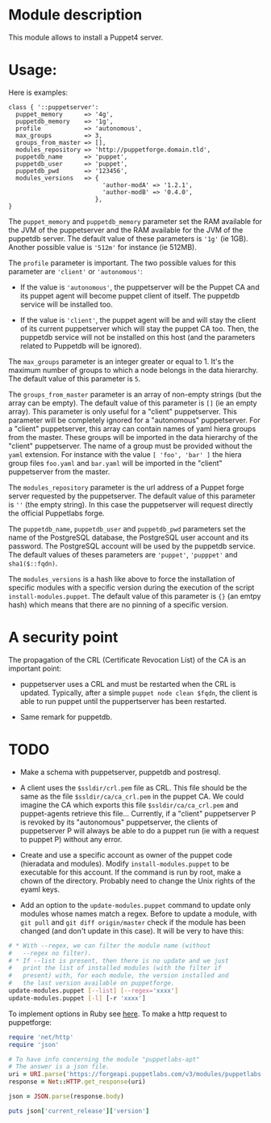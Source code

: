 # Module description

This module allows to install a Puppet4 server.




# Usage:

Here is examples:

```puppet
class { '::puppetserver':
  puppet_memory      => '4g',
  puppetdb_memory    => '1g',
  profile            => 'autonomous',
  max_groups         => 3,
  groups_from_master => [],
  modules_repository => 'http://puppetforge.domain.tld',
  puppetdb_name      => 'puppet',
  puppetdb_user      => 'puppet',
  puppetdb_pwd       => '123456',
  modules_versions   => {
                          'author-modA' => '1.2.1',
                          'author-modB' => '0.4.0',
                        },
}
```

The `puppet_memory` and `puppetdb_memory` parameter set
the RAM available for the JVM of the puppetserver and the
RAM available for the JVM of the puppetdb server. The
default value of these parameters is `'1g'` (ie 1GB).
Another possible value is `'512m'` for instance (ie
512MB).

The `profile` parameter is important. The two possible
values for this parameter are `'client'` or `'autonomous'`:

* If the value is `'autonomous'`, the puppetserver will
be the Puppet CA and its puppet agent will become puppet
client of itself. The puppetdb service will be installed too.

* If the value is `'client'`, the puppet agent will be and
will stay the client of its current puppetserver which will
stay the puppet CA too. Then, the puppetdb service will not
be installed on this host (and the parameters related to
Puppetdb will be ignored).

The `max_groups` parameter is an integer greater or equal
to 1. It's the maximum number of groups to which a node
belongs in the data hierarchy. The default value of this
parameter is `5`.

The `groups_from_master` parameter is an array of non-empty
strings (but the array can be empty). The default value of
this parameter is `[]` (ie an empty array). This parameter
is only useful for a "client" puppetserver. This parameter
will be completely ignored for a "autonomous" puppetserver.
For a "client" puppetserver, this array can contain names of
yaml hiera groups from the master. These groups will be
imported in the data hierarchy of the "client" puppetserver.
The name of a group must be provided without the `yaml`
extension. For instance with the value `[ 'foo', 'bar' ]`
the hiera group files `foo.yaml` and `bar.yaml` will be
imported in the "client" puppetserver from the master.

The `modules_repository` parameter is the url address of
a Puppet forge server requested by the puppetserver. The
default value of this parameter is `''` (the empty string).
In this case the puppetserver will request directly the
official Puppetlabs forge.

The `puppetdb_name`, `puppetdb_user` and `puppetdb_pwd`
parameters set the name of the PostgreSQL database, the
PostgreSQL user account and its password. The PostgreSQL
account will be used by the puppetdb service. The default
values of theses parameters are `'puppet'`, `'pupppet'` and
`sha1($::fqdn)`.


The `modules_versions` is a hash like above to force the
installation of specific modules with a specific version
during the execution of the script `install-modules.puppet`.
The default value of this parameter is `{}` (an emtpy hash)
which means that there are no pinning of a specific version.


# A security point

The propagation of the CRL (Certificate Revocation List)
of the CA is an important point:

* puppetserver uses a CRL and must be restarted when the CRL
is updated. Typically, after a simple `puppet node clean $fqdn`,
the client is able to run puppet until the puppertserver has
been restarted.

* Same remark for puppetdb.




# TODO

* Make a schema with puppetserver, puppetdb and postresql.

* A client uses the `$ssldir/crl.pem` file as CRL. This file
should be the same as the file `$ssldir/ca/ca_crl.pem` in
the puppet CA. We could imagine the CA which exports this
file `$ssldir/ca/ca_crl.pem` and puppet-agents retrieve this
file... Currently, if a "client" puppetserver P is revoked
by its "autonomous" puppetserver, the clients of puppetserver P
will always be able to do a puppet run (ie with a request to
puppet P) without any error.

* Create and use a specific account as owner of the puppet
code (hieradata and modules). Modify `install-modules.puppet`
to be executable for this account. If the command is run
by root, make a chown of the directory. Probably need to
change the Unix rights of the eyaml keys.

* Add an option to the `update-modules.puppet` command to
update only modules whose names match a regex. Before to
update a module, with `git pull` and `git diff origin/master`
check if the module has been changed (and don't update in
this case). It will be very to have this:
```sh
# * With --regex, we can filter the module name (without
#   --regex no filter).
# * If --list is present, then there is no update and we just
#   print the list of installed modules (with the filter if
#   present) with, for each module, the version installed and
#   the last version available on puppetforge.
update-modules.puppet [--list] [--regex='xxxx']
update-modules.puppet [-l] [-r 'xxxx']
```
To implement options in Ruby see
[here](http://ruby-doc.org/stdlib-1.9.3/libdoc/getoptlong/rdoc/GetoptLong.html).
To make a http request to puppetforge:
```ruby
require 'net/http'
require 'json'

# To have info concerning the module "puppetlabs-apt"
# The answer is a json file.
uri = URI.parse('https://forgeapi.puppetlabs.com/v3/modules/puppetlabs-apt')
response = Net::HTTP.get_response(uri)

json = JSON.parse(response.body)

puts json['current_release']['version']
```




